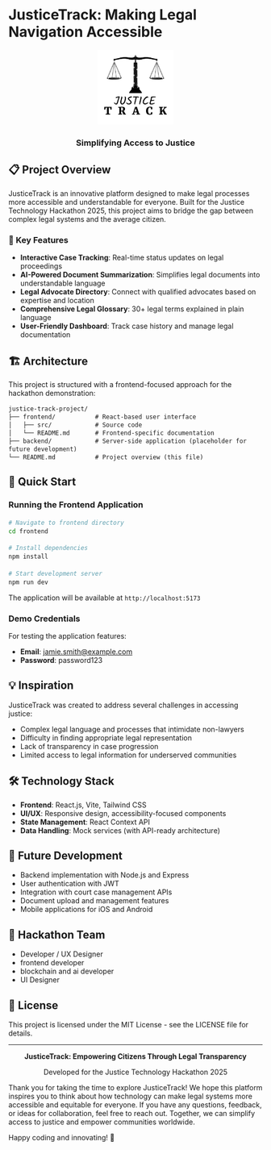# JusticeTrack: Making Legal Navigation Accessible

<div align="center">
  <img src="./frontend/src/assets/logo.png" alt="JusticeTrack Logo" width="150">
  <h3>Simplifying Access to Justice</h3>
</div>

## 📋 Project Overview

JusticeTrack is an innovative platform designed to make legal processes more accessible and understandable for everyone. Built for the Justice Technology Hackathon 2025, this project aims to bridge the gap between complex legal systems and the average citizen.

### 🌟 Key Features

- **Interactive Case Tracking**: Real-time status updates on legal proceedings
- **AI-Powered Document Summarization**: Simplifies legal documents into understandable language
- **Legal Advocate Directory**: Connect with qualified advocates based on expertise and location
- **Comprehensive Legal Glossary**: 30+ legal terms explained in plain language
- **User-Friendly Dashboard**: Track case history and manage legal documentation

## 🏗️ Architecture

This project is structured with a frontend-focused approach for the hackathon demonstration:

```
justice-track-project/
├── frontend/           # React-based user interface
│   ├── src/            # Source code
│   └── README.md       # Frontend-specific documentation
├── backend/            # Server-side application (placeholder for future development)
└── README.md           # Project overview (this file)
```

## 🚀 Quick Start

### Running the Frontend Application

```bash
# Navigate to frontend directory
cd frontend

# Install dependencies
npm install

# Start development server
npm run dev
```

The application will be available at `http://localhost:5173`

### Demo Credentials

For testing the application features:

- **Email**: jamie.smith@example.com
- **Password**: password123

## 💡 Inspiration

JusticeTrack was created to address several challenges in accessing justice:

- Complex legal language and processes that intimidate non-lawyers
- Difficulty in finding appropriate legal representation
- Lack of transparency in case progression
- Limited access to legal information for underserved communities

## 🛠️ Technology Stack

- **Frontend**: React.js, Vite, Tailwind CSS
- **UI/UX**: Responsive design, accessibility-focused components
- **State Management**: React Context API
- **Data Handling**: Mock services (with API-ready architecture)

## 🔮 Future Development

- Backend implementation with Node.js and Express
- User authentication with JWT
- Integration with court case management APIs
- Document upload and management features
- Mobile applications for iOS and Android

## 👥 Hackathon Team

- Developer / UX Designer
- frontend developer
- blockchain and ai developer
- UI Designer

## 📝 License

This project is licensed under the MIT License - see the LICENSE file for details.

---

<div align="center">
  <p><strong>JusticeTrack: Empowering Citizens Through Legal Transparency</strong></p>
  <p>Developed for the Justice Technology Hackathon 2025</p>
</div> 


Thank you for taking the time to explore JusticeTrack! We hope this platform inspires you to think about how technology can make legal systems more accessible and equitable for everyone. If you have any questions, feedback, or ideas for collaboration, feel free to reach out. Together, we can simplify access to justice and empower communities worldwide.

Happy coding and innovating! 🚀

